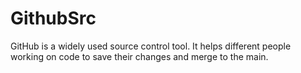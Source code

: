 # GithubSrc
GitHub is a widely used source control tool. It helps different people working on code to save their changes and merge to the main.
